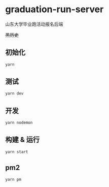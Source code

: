 # graduation-run-server

山东大学毕业跑活动报名后端

~~黑历史~~

## 初始化

```bash
yarn
```

## 测试

```bash
yarn dev
```

## 开发

```bash
yarn nodemon
```

## 构建 & 运行

```bash
yarn start
```

## pm2

```bash
yarn pm
```
